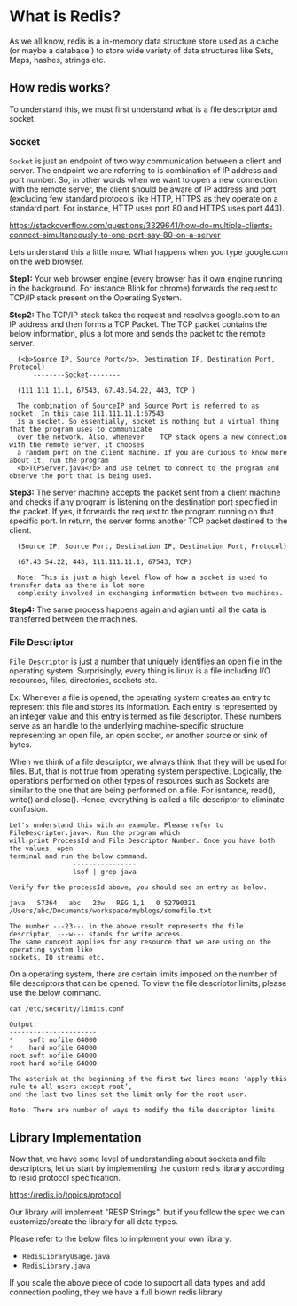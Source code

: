 
# What is Redis?

As we all know, redis is a in-memory data structure store used as a cache (or maybe a database ) to store wide variety of data structures like Sets, Maps, hashes, strings etc.

## How redis works?

To understand this, we must first understand what is a file descriptor and socket. 

### Socket

`Socket` is just an endpoint of two way communication between a client and server. The endpoint we are referring to is combination of IP address and port number. So, in other words when we want to open a new connection with the remote server, the client should be aware of IP address and port (excluding few standard protocols like HTTP, HTTPS as they operate on a standard port. For instance, HTTP uses port 80 and HTTPS uses port 443).

https://stackoverflow.com/questions/3329641/how-do-multiple-clients-connect-simultaneously-to-one-port-say-80-on-a-server

Lets understand this a little more. What happens when you type google.com on the web browser.

<b>Step1:</b> Your web browser engine (every browser has it own engine running in the background. For instance Blink for chrome) forwards the request to TCP/IP stack present on the Operating System.

<b>Step2:</b> The TCP/IP stack takes the request and resolves google.com to an IP address and then forms a TCP Packet. The TCP packet contains the below information, plus a lot more and sends the packet to the remote server.

      (<b>Source IP, Source Port</b>, Destination IP, Destination Port, Protocol)  
          --------Socket--------
          
      (111.111.11.1, 67543, 67.43.54.22, 443, TCP )
      
      The combination of SourceIP and Source Port is referred to as socket. In this case 111.111.11.1:67543 
      is a socket. So essentially, socket is nothing but a virtual thing that the program uses to communicate 
      over the network. Also, whenever    TCP stack opens a new connection with the remote server, it chooses 
      a random port on the client machine. If you are curious to know more about it, run the program 
      <b>TCPServer.java</b> and use telnet to connect to the program and observe the port that is being used.
   
<b>Step3:</b> The server machine accepts the packet sent from a client machine and checks if any program is listening on the destination port specified in the packet. If yes, it forwards the request to the program running on that specific port. In return, the server forms another TCP packet destined to the client.

      (Source IP, Source Port, Destination IP, Destination Port, Protocol)
      
      (67.43.54.22, 443, 111.111.11.1, 67543, TCP)
      
      Note: This is just a high level flow of how a socket is used to transfer data as there is lot more 
      complexity involved in exchanging information between two machines.


<b>Step4:</b> The same process happens again and agian until all the data is transferred between the machines.


### File Descriptor
  
`File Descriptor` is just a number that uniquely identifies an open file in the operating system. Surprisingly, every thing is linux is a file including I/O resources, files, directories, sockets etc.

Ex: Whenever a file is opened, the operating system creates an entry to represent this file and stores its information. Each entry is represented by an integer value and this entry is termed as file descriptor.
These numbers serve as an handle to the underlying machine-specific structure representing an open file, an open socket, or another source or sink of bytes. 
 
When we think of a file descriptor, we always think that they will be used for files. But, that is not true from operating system perspective. Logically, the operations performed on other types of resources such as Sockets are similar to the one that are being performed on a file. For isntance,  read(), write() and close(). Hence, everything is called a file descriptor to eliminate confusion.
  
    Let's understand this with an example. Please refer to FileDescriptor.java<. Run the program which 
    will print ProcessId and File Descriptor Number. Once you have both the values, open 
    terminal and run the below command.
                    ----------------
                    lsof | grep java
                    ----------------
    Verify for the processId above, you should see an entry as below.
               
    java   57364   abc   23w   REG 1,1   0 52790321 /Users/abc/Documents/workspace/myblogs/somefile.txt
    
    The number ---23--- in the above result represents the file descriptor, ---w--- stands for write access. 
    The same concept applies for any resource that we are using on the operating system like
    sockets, IO streams etc.
    
On a operating system, there are certain limits imposed on the number of file descriptors that can be opened. To view the file descriptor limits, please use the below command.
    
    cat /etc/security/limits.conf
    
    Output:
    ----------------------
    *    soft nofile 64000
    *    hard nofile 64000
    root soft nofile 64000
    root hard nofile 64000
    
    The asterisk at the beginning of the first two lines means 'apply this rule to all users except root’, 
    and the last two lines set the limit only for the root user.
    
    Note: There are number of ways to modify the file descriptor limits.
    
## Library Implementation

Now that, we have some level of understanding about sockets and file descriptors, let us start by implementing the custom redis library according to resid protocol specification.

https://redis.io/topics/protocol

Our library will implement "RESP Strings", but if you follow the spec we can customize/create the library for all data types.

Please refer to the below files to implement your own library.
- ```RedisLibraryUsage.java```
- ```RedisLibrary.java```

If you scale the above piece of code to support all data types and add connection pooling, they we have a full blown redis library.
 





    
                        


  
